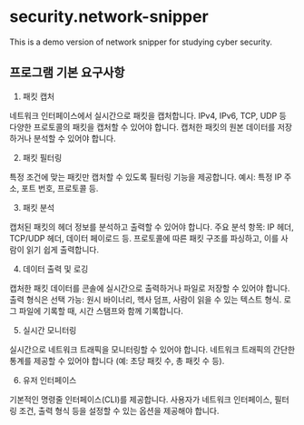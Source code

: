 # security.network-snipper
This is a demo version of network snipper for studying cyber security.


## 프로그램 기본 요구사항
1. 패킷 캡처

네트워크 인터페이스에서 실시간으로 패킷을 캡처합니다.
IPv4, IPv6, TCP, UDP 등 다양한 프로토콜의 패킷을 캡처할 수 있어야 합니다.
캡처한 패킷의 원본 데이터를 저장하거나 분석할 수 있어야 합니다.

2. 패킷 필터링

특정 조건에 맞는 패킷만 캡처할 수 있도록 필터링 기능을 제공합니다.
예시: 특정 IP 주소, 포트 번호, 프로토콜 등.

3. 패킷 분석

캡처된 패킷의 헤더 정보를 분석하고 출력할 수 있어야 합니다.
주요 분석 항목: IP 헤더, TCP/UDP 헤더, 데이터 페이로드 등.
프로토콜에 따른 패킷 구조를 파싱하고, 이를 사람이 읽기 쉽게 출력합니다.

4. 데이터 출력 및 로깅

캡처한 패킷 데이터를 콘솔에 실시간으로 출력하거나 파일로 저장할 수 있어야 합니다.
출력 형식은 선택 가능: 원시 바이너리, 헥사 덤프, 사람이 읽을 수 있는 텍스트 형식.
로그 파일에 기록할 때, 시간 스탬프와 함께 기록합니다.

5. 실시간 모니터링

실시간으로 네트워크 트래픽을 모니터링할 수 있어야 합니다.
네트워크 트래픽의 간단한 통계를 제공할 수 있어야 합니다 (예: 초당 패킷 수, 총 패킷 수 등).

6. 유저 인터페이스

기본적인 명령줄 인터페이스(CLI)를 제공합니다.
사용자가 네트워크 인터페이스, 필터링 조건, 출력 형식 등을 설정할 수 있는 옵션을 제공해야 합니다.
